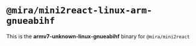 # `@mira/mini2react-linux-arm-gnueabihf`

This is the **armv7-unknown-linux-gnueabihf** binary for `@mira/mini2react`
